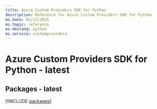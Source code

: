 ```yaml
---
title: Azure Custom Providers SDK for Python
description: Reference for Azure Custom Providers SDK for Python
ms.date: 02/13/2025
ms.topic: reference
ms.devlang: python
ms.service: customproviders
---
```

# Azure Custom Providers SDK for Python - latest
## Packages - latest
[!INCLUDE [packages](custom-providers-index.md)]